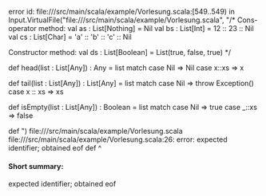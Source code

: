 error id: file://<WORKSPACE>/src/main/scala/example/Vorlesung.scala:[549..549) in Input.VirtualFile("file://<WORKSPACE>/src/main/scala/example/Vorlesung.scala", "/*
Cons-operator method:
val as : List[Nothing] = Nil
val bs : List[Int] = 12 :: 23 :: Nil
val cs : List[Char] = 'a' :: 'b' :: 'c' :: Nil

Constructor method:
val ds : List[Boolean] = List(true, false, true) 
*/

def head(list : List[Any]) : Any =
    list match
        case Nil => Nil
        case x::xs => x

def tail(list : List[Any]) : List[Any] =
    list match
        case Nil => throw Exception()
        case x :: xs => xs

def isEmpty(list : List[Any]) : Boolean =
    list match
        case Nil => true
        case _::xs => false

def ")
file://<WORKSPACE>/src/main/scala/example/Vorlesung.scala
file://<WORKSPACE>/src/main/scala/example/Vorlesung.scala:26: error: expected identifier; obtained eof
def 
    ^
#### Short summary: 

expected identifier; obtained eof